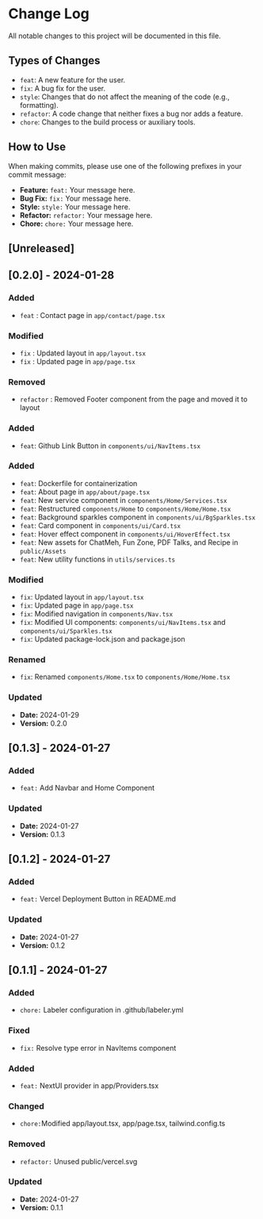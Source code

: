 # Change Log

All notable changes to this project will be documented in this file.

## Types of Changes

- `feat`: A new feature for the user.
- `fix`: A bug fix for the user.
- `style`: Changes that do not affect the meaning of the code (e.g., formatting).
- `refactor`: A code change that neither fixes a bug nor adds a feature.
- `chore`: Changes to the build process or auxiliary tools.

## How to Use

When making commits, please use one of the following prefixes in your commit message:

- **Feature:** `feat:` Your message here.
- **Bug Fix:** `fix:` Your message here.
- **Style:** `style:` Your message here.
- **Refactor:** `refactor:` Your message here.
- **Chore:** `chore:` Your message here.

## [Unreleased]

## [0.2.0] - 2024-01-28

### Added

- `feat` : Contact page in `app/contact/page.tsx`

### Modified

- `fix` : Updated layout in `app/layout.tsx`
- `fix` : Updated page in `app/page.tsx`

### Removed

- `refactor` : Removed Footer component from the page and moved it to layout

### Added

- `feat`: Github Link Button in `components/ui/NavItems.tsx`

### Added

- `feat`: Dockerfile for containerization
- `feat`: About page in `app/about/page.tsx`
- `feat`: New service component in `components/Home/Services.tsx`
- `feat`: Restructured `components/Home` to `components/Home/Home.tsx`
- `feat`: Background sparkles component in `components/ui/BgSparkles.tsx`
- `feat`: Card component in `components/ui/Card.tsx`
- `feat`: Hover effect component in `components/ui/HoverEffect.tsx`
- `feat`: New assets for ChatMeh, Fun Zone, PDF Talks, and Recipe in `public/Assets`
- `feat`: New utility functions in `utils/services.ts`

### Modified

- `fix`: Updated layout in `app/layout.tsx`
- `fix`: Updated page in `app/page.tsx`
- `fix`: Modified navigation in `components/Nav.tsx`
- `fix`: Modified UI components: `components/ui/NavItems.tsx` and `components/ui/Sparkles.tsx`
- `fix`: Updated package-lock.json and package.json

### Renamed

- `fix`: Renamed `components/Home.tsx` to `components/Home/Home.tsx`

### Updated

- **Date:** 2024-01-29
- **Version:** 0.2.0

## [0.1.3] - 2024-01-27

### Added

- `feat:` Add Navbar and Home Component

### Updated

- **Date:** 2024-01-27
- **Version:** 0.1.3

## [0.1.2] - 2024-01-27

### Added

- `feat:` Vercel Deployment Button in README.md

### Updated

- **Date:** 2024-01-27
- **Version:** 0.1.2

## [0.1.1] - 2024-01-27

### Added

- `chore:` Labeler configuration in .github/labeler.yml

### Fixed

- `fix:` Resolve type error in NavItems component

### Added

- `feat:` NextUI provider in app/Providers.tsx

### Changed

- `chore:`Modified app/layout.tsx, app/page.tsx, tailwind.config.ts

### Removed

- `refactor:` Unused public/vercel.svg

### Updated

- **Date:** 2024-01-27
- **Version:** 0.1.1
